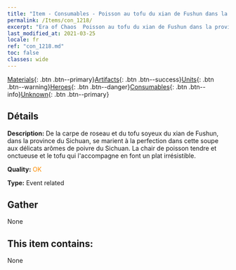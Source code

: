 ```yaml
---
title: "Item - Consumables - Poisson au tofu du xian de Fushun dans la province du Sichuan"
permalink: /Items/con_1218/
excerpt: "Era of Chaos  Poisson au tofu du xian de Fushun dans la province du Sichuan"
last_modified_at: 2021-03-25
locale: fr
ref: "con_1218.md"
toc: false
classes: wide
---
```

 [Materials](/fr/Items/){: .btn .btn--primary}[Artifacts](/fr/Items/Artifacts/){: .btn .btn--success}[Units](/fr/Items/Units/){: .btn .btn--warning}[Heroes](/fr/Items/Heroes/){: .btn .btn--danger}[Consumables](/fr/Items/Consumables/){: .btn .btn--info}[Unknown](/fr/Items/Unknown/){: .btn .btn--primary}

## Détails
 **Description:** De la carpe de roseau et du tofu soyeux du xian de Fushun, dans la province du Sichuan, se marient à la perfection dans cette soupe aux délicats arômes de poivre du Sichuan. La chair de poisson tendre et onctueuse et le tofu qui l'accompagne en font un plat irrésistible.

 **Quality:** <span style="color: #FF8C00">OK</span>

 **Type:** Event related

## Gather

  None

## This item contains:

  None

